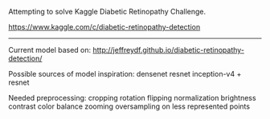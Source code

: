 Attempting to solve Kaggle Diabetic Retinopathy Challenge.

https://www.kaggle.com/c/diabetic-retinopathy-detection


--------------------------------------------------------------------------------

Current model based on:
  http://jeffreydf.github.io/diabetic-retinopathy-detection/

Possible sources of model inspiration:
  densenet
  resnet
  inception-v4 + resnet

Needed preprocessing:
  cropping
  rotation
  flipping
  normalization
    brightness
    contrast
    color balance
  zooming
  oversampling on less represented points

